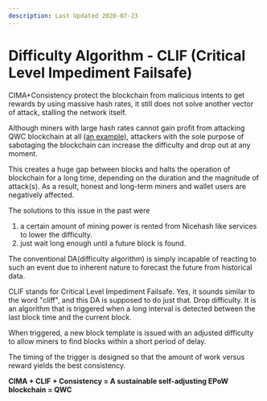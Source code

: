 ```yaml
---
description: Last Updated 2020-07-23
---
```


# Difficulty Algorithm - CLIF \(Critical Level Impediment Failsafe\)

CIMA+Consistency protect the blockchain from malicious intents to get rewards by using massive hash rates, it still does not solve another vector of attack, stalling the network itself.

Although miners with large hash rates cannot gain profit from attacking QWC blockchain at all [\(an example\)](https://wp.qwertycoin.org/consensus/egalitarian-proof-of-work-epow/difficulty-algorithm-cima-confidence-interval-moving-average/testnet-result), attackers with the sole purpose of sabotaging the blockchain can increase the difficulty and drop out at any moment. 

This creates a huge gap between blocks and halts the operation of blockchain for a long time, depending on the duration and the magnitude of attack\(s\). As a result, honest and long-term miners and wallet users are negatively affected.

The solutions to this issue in the past were  
1. a certain amount of mining power is rented from Nicehash like services to lower the difficulty.  
2. just wait long enough until a future block is found.

The conventional DA\(difficulty algorithm\) is simply incapable of reacting to such an event due to inherent nature to forecast the future from historical data. 

CLIF stands for Critical Level Impediment Failsafe. Yes, it sounds similar to the word "cliff", and this DA is supposed to do just that. Drop difficulty. It is an algorithm that is triggered when a long interval is detected between the last block time and the current block.

When triggered, a new block template is issued with an adjusted difficulty to allow miners to find blocks within a short period of delay.

The timing of the trigger is designed so that the amount of work versus reward yields the best consistency. 

**CIMA + CLIF + Consistency = A sustainable self-adjusting EPoW blockchain = QWC**

